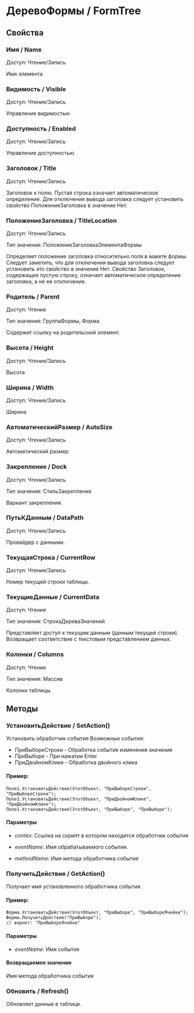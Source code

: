 # ДеревоФормы / FormTree

## Свойства
    
### Имя / Name
Доступ: Чтение/Запись
    
Имя элемента
  
### Видимость / Visible
Доступ: Чтение/Запись
    
Управление видимостью
  
### Доступность / Enabled
Доступ: Чтение/Запись
    
Управление доступностью
  
### Заголовок / Title
Доступ: Чтение/Запись
    
Заголовок к полю. Пустая строка означает автоматическое определение. Для отключения вывода заголовка следует установить свойство ПоложениеЗаголовка в значение Нет.
  
### ПоложениеЗаголовка / TitleLocation
Доступ: Чтение/Запись

Тип значения: ПоложениеЗаголовкаЭлементаФормы
    
Определяет положение заголовка относительно поля в макете формы.
Следует заметить, что для отключения вывода заголовка следует установить это свойство в значение Нет.
Свойство Заголовок, содержащее пустую строку, означает автоматическое определение заголовка, а не ее отключение.
  
### Родитель / Parent
Доступ: Чтение

Тип значения: ГруппаФормы, Форма
    
Содержит ссылку на родительский элемент.
  
### Высота / Height
Доступ: Чтение/Запись
    
Высота
  
### Ширина / Width
Доступ: Чтение/Запись
    
Ширина
  
### АвтоматическийРазмер / AutoSize
Доступ: Чтение/Запись
    
    
Автоматический размер
  
### Закрепление / Dock
Доступ: Чтение/Запись

Тип значения: СтильЗакрепления
    
Вариант закрепления.
  
### ПутьКДанным / DataPath
Доступ: Чтение/Запись
    
Провайдер с данными.
  
### ТекущаяСтрока / CurrentRow
Доступ: Чтение/Запись
    
Номер текущей строки таблицы.
  
### ТекущиеДанные / CurrentData
Доступ: Чтение

Тип значения: СтрокаДереваЗначений
    
Представляет доступ к текущим данным (данным текущей строки).
Возвращает соответствие с текстовым представлением данных.
  
### Колонки / Columns
Доступ: Чтение

Тип значения: Массив
    
Колонки таблицы.
  
## Методы
    
### УстановитьДействие / SetAction()
    
Установить обработчик события
Возможные события:
- ПриВыбореСтроки - Обработка события изменения значения
- ПриВыборе - При нажатии Enter
- ПриДвойномКлике - Обработка двойного клика
  
#### Пример:

    Поле1.УстановитьДействие(ЭтотОбъект, "ПриВыбореСтроки", "ПриВыбореСтроки");
    Поле1.УстановитьДействие(ЭтотОбъект, "ПриДвойномКлике", "ПриДвойномКлике");
    Поле1.УстановитьДействие(ЭтотОбъект, "ПриВыборе", "ПриВыборе");
   

#### Параметры

* *contex*: Ссылка на скрипт в котором находится обработчик события

* *eventName*: Имя обрабатываемого события.

* *methodName*: Имя метода обработчика события

### ПолучитьДействие / GetAction()
    
Получает имя установленного обработчика события.
  
#### Пример:

    Форма.УстановитьДействие(ЭтотОбъект, "ПриВыборе", "ПриВыбореЯчейки");
    Форма.ПолучитьДействие("ПриВыборе");
    // вернет: "ПриВыбореЯчейки"
    

#### Параметры

* *eventName*: Имя события

#### Возвращаемое значение

Имя метода обработчика события
  
### Обновить / Refresh()
    
Обновляет данные в таблице.